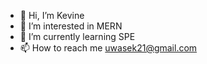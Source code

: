 - 👋 Hi, I’m Kevine
- 👀 I’m interested in MERN
- 🌱 I’m currently learning SPE
- 📫 How to reach me uwasek21@gmail.com
